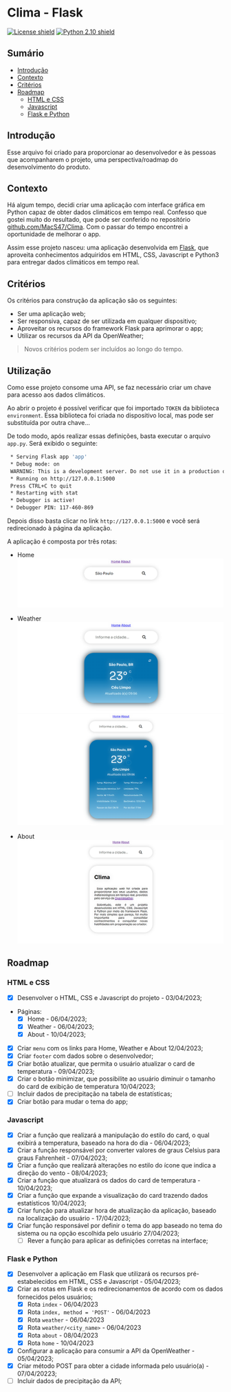 # Clima - Flask

[![License shield](https://img.shields.io/badge/license-MIT-green?style=flat)](https://img.shields.io/)
[![Python 2.10 shield](https://img.shields.io/badge/python-v.310-blue?style=flat&logo)](https://img.shields.io/)

## Sumário

* [Introdução](#introdução)
* [Contexto](#contexto)
* [Critérios](#critérios)
* [Roadmap](#roadmap)
  * [HTML e CSS](#html-e-css)
  * [Javascript](#javascript)
  * [Flask e Python](#flask-e-python)

## Introdução

Esse arquivo foi criado para proporcionar ao desenvolvedor e às pessoas que acompanharem o projeto, uma perspectiva/roadmap do desenvolvimento do produto.

## Contexto

Há algum tempo, decidi criar uma aplicação com interface gráfica em Python capaz de obter dados climáticos em tempo real. Confesso que gostei muito do resultado, que pode ser conferido no repositório [github.com/MacS47/Clima](https://github.com/MacS47/Clima). Com o passar do tempo encontrei a oportunidade de melhorar o app.

Assim esse projeto nasceu: uma aplicação desenvolvida em [Flask](https://flask.palletsprojects.com/en/2.2.x/quickstart/), que aproveita conhecimentos adquiridos em HTML, CSS, Javascript e Python3 para entregar dados climáticos em tempo real.

## Critérios

Os critérios para construção da aplicação são os seguintes:

* Ser uma aplicação web;
* Ser responsiva, capaz de ser utilizada em qualquer dispositivo;
* Aproveitar os recursos do framework Flask para aprimorar o app;
* Utilizar os recursos da API da OpenWeather;

> Novos critérios podem ser incluídos ao longo do tempo.

## Utilização

Como esse projeto consome uma API, se faz necessário criar um chave para acesso aos dados climáticos.

Ao abrir o projeto é possível verificar que foi importado `TOKEN` da biblioteca `environment`. Essa biblioteca foi criada no dispositivo local, mas pode ser substituída por outra chave...

De todo modo, após realizar essas definições, basta executar o arquivo `app.py`. Será exibido o seguinte:

```bash
 * Serving Flask app 'app'
 * Debug mode: on
 WARNING: This is a development server. Do not use it in a production deployment. Use a production WSGI server instead.
 * Running on http://127.0.0.1:5000
 Press CTRL+C to quit
 * Restarting with stat
 * Debugger is active!
 * Debugger PIN: 117-460-869
```

Depois disso basta clicar no link `http://127.0.0.1:5000` e você será redirecionado à página da aplicação.

A aplicação é composta por três rotas:

* Home
![Captura de tela da página Home](./Screenshots/home.png)

* Weather
![Captura de tela da página Weather com os dados climáticos da cidade de São Paulo](./Screenshots/weather.png)
![Captura de tela da página Weather com o card principal expandido](./Screenshots/weather_expand.png)

* About
![Captura de tela da página About](./Screenshots/about.png)

## Roadmap

### **HTML e CSS**

* [x] Desenvolver o HTML, CSS e Javascript do projeto - 03/04/2023;
* Páginas:
  * [x] Home - 06/04/2023;
  * [x] Weather - 06/04/2023;
  * [x] About - 10/04/2023;
* [x] Criar `menu` com os links para Home, Weather e About 12/04/2023;
* [x] Criar `footer` com dados sobre o desenvolvedor;
* [x] Criar botão atualizar, que permita o usuário atualizar o card de temperatura - 09/04/2023;
* [x] Criar o botão minimizar, que possibilite ao usuário diminuir o tamanho do card de exibição de temperatura 10/04/2023;
* [ ] Incluir dados de precipitação na tabela de estatísticas;
* [x] Criar botão para mudar o tema do app;

### **Javascript**

* [x] Criar a função que realizará a manipulação do estilo do card, o qual exibirá a temperatura, baseado na hora do dia - 06/04/2023;
* [x] Criar a função responsável por converter valores de graus Celsius para graus Fahrenheit - 07/04/2023;
* [x] Criar a função que realizará alterações no estilo do ícone que indica a direção do vento - 08/04/2023;
* [x] Criar a função que atualizará os dados do card de temperatura - 10/04/2023;
* [x] Criar a função que expande a visualização do card trazendo dados estatísticos 10/04/2023;
* [x] Criar função para atualizar hora de atualização da aplicação, baseado na localização do usuário - 17/04/2023;
* [x] Criar função responsável por definir o tema do app baseado no tema do sistema ou na opção escolhida pelo usuário 27/04/2023;
  * [ ] Rever a função para aplicar as definições corretas na interface;

### **Flask e Python**

* [x] Desenvolver a aplicação em Flask que utilizará os recursos pré-estabelecidos em HTML, CSS e Javascript - 05/04/2023;
* [x] Criar as rotas em Flask e os redirecionamentos de acordo com os dados fornecidos pelos usuários;
  * [x] Rota `index` - 06/04/2023
  * [x] Rota `index, method = 'POST'` - 06/04/2023
  * [x] Rota `weather` - 06/04/2023
  * [x] Rota `weather/<city_name>` - 06/04/2023
  * [x] Rota `about` - 08/04/2023
  * [x] Rota `home` - 10/04/2023
* [x] Configurar a aplicação para consumir a API da OpenWeather - 05/04/2023;
* [x] Criar método POST para obter a cidade informada pelo usuário(a) - 07/04/20223;
* [ ] Incluir dados de precipitação da API;
